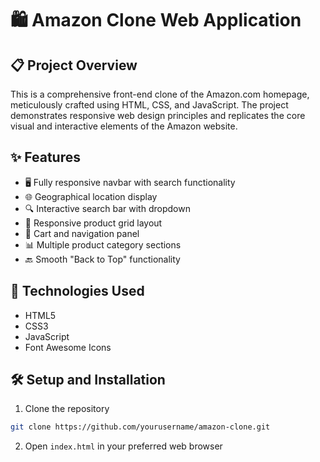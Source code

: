 # 🛍️ Amazon Clone Web Application

## 📋 Project Overview

This is a comprehensive front-end clone of the Amazon.com homepage, meticulously crafted using HTML, CSS, and JavaScript. The project demonstrates responsive web design principles and replicates the core visual and interactive elements of the Amazon website.

## ✨ Features

- 🖥️ Fully responsive navbar with search functionality
- 🌐 Geographical location display
- 🔍 Interactive search bar with dropdown
- 📱 Responsive product grid layout
- 🛒 Cart and navigation panel
- 📊 Multiple product category sections
- 🔙 Smooth "Back to Top" functionality

## 🚀 Technologies Used

- HTML5
- CSS3
- JavaScript
- Font Awesome Icons

## 🛠️ Setup and Installation

1. Clone the repository
```bash
git clone https://github.com/yourusername/amazon-clone.git
```

2. Open `index.html` in your preferred web browser
